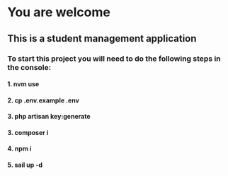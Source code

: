 # You are welcome

## This is a student management application

### To start this project you will need to do the following steps in the console:

#### 1. nvm use

#### 2. cp .env.example .env

#### 3. php artisan key:generate

#### 3. composer i

#### 4. npm i

#### 5. sail up -d


